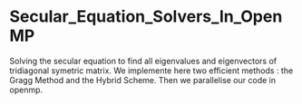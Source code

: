 # Secular_Equation_Solvers_In_OpenMP
Solving the secular equation to find all eigenvalues and eigenvectors of tridiagonal symetric matrix.
We implemente here two efficient methods : the Gragg Method and the Hybrid Scheme.
Then we parallelise our code in openmp.
